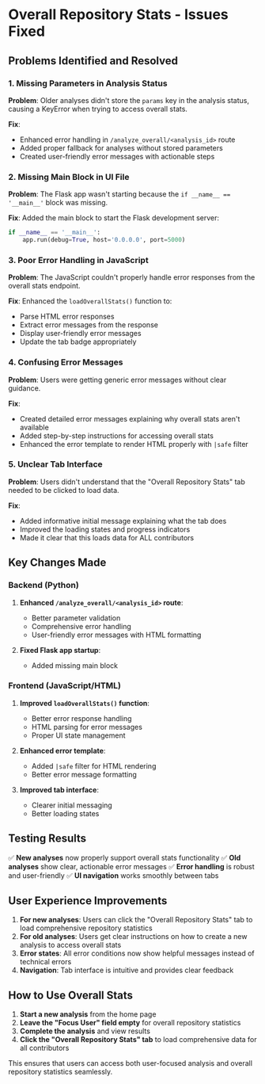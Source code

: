 # Overall Repository Stats - Issues Fixed

## Problems Identified and Resolved

### 1. **Missing Parameters in Analysis Status**
**Problem**: Older analyses didn't store the `params` key in the analysis status, causing a KeyError when trying to access overall stats.

**Fix**: 
- Enhanced error handling in `/analyze_overall/<analysis_id>` route
- Added proper fallback for analyses without stored parameters
- Created user-friendly error messages with actionable steps

### 2. **Missing Main Block in UI File**
**Problem**: The Flask app wasn't starting because the `if __name__ == '__main__'` block was missing.

**Fix**: Added the main block to start the Flask development server:
```python
if __name__ == '__main__':
    app.run(debug=True, host='0.0.0.0', port=5000)
```

### 3. **Poor Error Handling in JavaScript**
**Problem**: The JavaScript couldn't properly handle error responses from the overall stats endpoint.

**Fix**: Enhanced the `loadOverallStats()` function to:
- Parse HTML error responses
- Extract error messages from the response
- Display user-friendly error messages
- Update the tab badge appropriately

### 4. **Confusing Error Messages**
**Problem**: Users were getting generic error messages without clear guidance.

**Fix**: 
- Created detailed error messages explaining why overall stats aren't available
- Added step-by-step instructions for accessing overall stats
- Enhanced the error template to render HTML properly with `|safe` filter

### 5. **Unclear Tab Interface**
**Problem**: Users didn't understand that the "Overall Repository Stats" tab needed to be clicked to load data.

**Fix**: 
- Added informative initial message explaining what the tab does
- Improved the loading states and progress indicators
- Made it clear that this loads data for ALL contributors

## Key Changes Made

### Backend (Python)
1. **Enhanced `/analyze_overall/<analysis_id>` route**:
   - Better parameter validation
   - Comprehensive error handling
   - User-friendly error messages with HTML formatting

2. **Fixed Flask app startup**:
   - Added missing main block

### Frontend (JavaScript/HTML)
1. **Improved `loadOverallStats()` function**:
   - Better error response handling
   - HTML parsing for error messages
   - Proper UI state management

2. **Enhanced error template**:
   - Added `|safe` filter for HTML rendering
   - Better error message formatting

3. **Improved tab interface**:
   - Clearer initial messaging
   - Better loading states

## Testing Results

✅ **New analyses** now properly support overall stats functionality
✅ **Old analyses** show clear, actionable error messages
✅ **Error handling** is robust and user-friendly
✅ **UI navigation** works smoothly between tabs

## User Experience Improvements

1. **For new analyses**: Users can click the "Overall Repository Stats" tab to load comprehensive repository statistics
2. **For old analyses**: Users get clear instructions on how to create a new analysis to access overall stats
3. **Error states**: All error conditions now show helpful messages instead of technical errors
4. **Navigation**: Tab interface is intuitive and provides clear feedback

## How to Use Overall Stats

1. **Start a new analysis** from the home page
2. **Leave the "Focus User" field empty** for overall repository statistics
3. **Complete the analysis** and view results
4. **Click the "Overall Repository Stats" tab** to load comprehensive data for all contributors

This ensures that users can access both user-focused analysis and overall repository statistics seamlessly.
